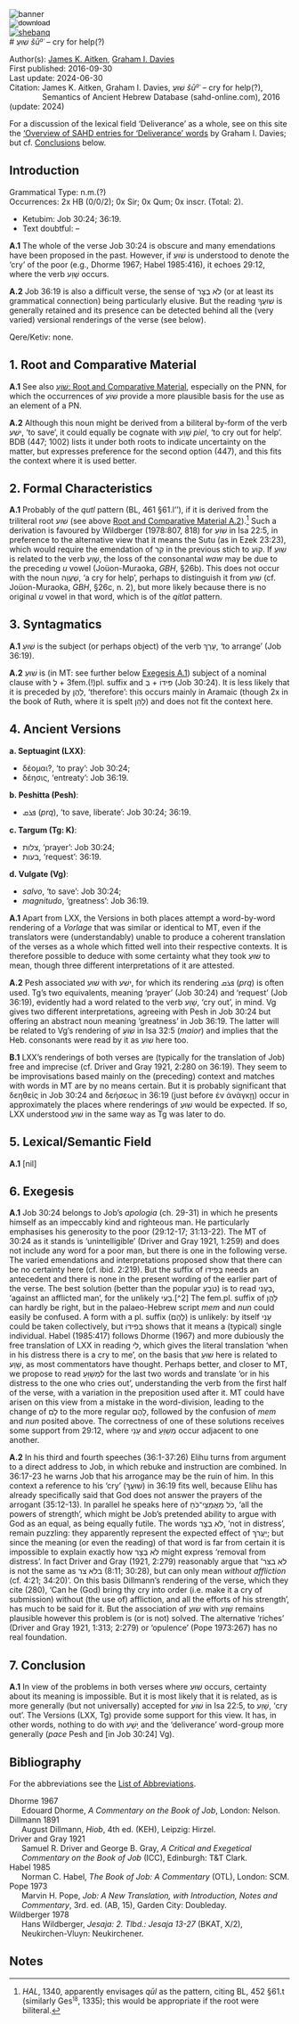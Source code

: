 <html><body><img id="banner" src="../../images/banners/banner.png" alt="banner" /></body></html>

<div><input id="download" title="Download/print the document" type="image" onclick="print_document()" src="../../images/icons/download3.png" alt="download" /></div><div><a id="shebanq" title="Word in SHEBANQ" href="https://shebanq.ancient-data.org/hebrew/word?id=1CWOin" target="_blank"><img src="../../images/icons/shebanq.png" alt="shebanq"></a></div># שׁוּעַ <i>šū<small><sup>a</sup></small>ʿ</i> – cry for help(?)

Author(s):
[James K. Aitken](../contributors/james_k._aitken.md),&nbsp;[Graham I. Davies](../contributors/graham_i._davies.md)<br>
First published: 2016-09-30<br>Last update: 2024-06-30 <br>Citation: James K. Aitken,&nbsp;Graham I. Davies, שׁוּעַ <i>šū<small><sup>a</sup></small>ʿ</i> – cry for help(?), <br>                    &nbsp;&nbsp;&nbsp;&nbsp;&nbsp;&nbsp;&nbsp;&nbsp;&nbsp;&nbsp;&nbsp;&nbsp;&nbsp;&nbsp;                    Semantics of Ancient Hebrew Database (sahd-online.com), 2016 (update: 2024)


For a discussion of the lexical field ‘Deliverance’ as a whole, see on this site the <a href="/miscellaneous/overview_deliverance/">‘Overview
of SAHD entries for ‘Deliverance’ words</a> by Graham I. Davies; but cf. <a href="#Con">Conclusions</a> below.


## Introduction

Grammatical Type: n.m.(?)  
Occurrences: 2x HB (0/0/2); 0x Sir; 0x Qum; 0x inscr. (Total: 2).

* Ketubim: Job 30:24; 36:19.
* Text doubtful: –


<b>A.1</b>  The whole of the verse Job 30:24 is obscure and many emendations have been proposed in the past. However, if  <span dir="rtl">שׁוּעַ</span> is understood to
denote the ‘cry’ of the poor (e.g., Dhorme 1967; Habel 1985:416), it echoes 29:12, where the verb  <span dir="rtl">שָׁוַע</span> occurs.


<b>A.2</b>  Job 36:19 is also a difficult verse, the sense of <span dir="rtl">לֹא בְצָר</span> (or at least its grammatical connection) being particularly elusive. But the reading  <span dir="rtl">שׁוּעֲךָ</span> is generally retained and its presence can be detected behind all the (very varied) versional renderings of the verse (see
below).

Qere/Ketiv: none.

## 1. Root and Comparative Material


<b>A.1</b>  See also 
<a href="/sahd/words/great_man/#1-root-and-comparative-material"><span dir="rtl">שׁוֹעַ</span>: Root and Comparative Material</a>, especially on the PNN, for which the occurrences of  <span dir="rtl">שׁוֹעַ</span> provide a more plausible basis for the use as an element of a PN.

<span id="RCMA2"> 
<b>A.2</b></span>
  Although this noun might be derived from a biliteral by-form of the verb  <span dir="rtl">ישׁע</span>, ‘to save’, it could equally be cognate with  <span dir="rtl">שָׁוַע</span> <i>piel</i>, ‘to cry out for help’. BDB (447; 1002) lists it under both roots to indicate uncertainty on the matter, but expresses preference for the second option (447), and this fits the context where it is used better.

## 2. Formal Characteristics

<b>A.1</b>  Probably of the <i>qutl</i> pattern (BL, 461 §61.l’’), if it is derived from the triliteral root  <span dir="rtl">שׁוע</span> (see above <a href="#RCMA2">Root and Comparative Material A.2</a>).[^1] 
Such a derivation is favoured by Wildberger (1978:807, 818) for <span dir="rtl">שׁוֹעַ</span> in Isa 22:5, in preference to the alternative view that it means the Sutu (as in Ezek 23:23), which would require the emendation of  <span dir="rtl">קִר</span> in the previous stich to  <span dir="rtl">קוֹעַ</span>. If  <span dir="rtl">שׁוּעַ</span> is related to the verb <span dir="rtl">שָׁוַע</span>, the loss of the consonantal <i>waw</i> may be due to the preceding <i>u</i> vowel (Joüon-Muraoka, <i>GBH</i>, §26b). This does not occur with the noun  <span dir="rtl">שַׁעֲוָה</span>, ‘a cry for help’,
perhaps to distinguish it from  <span dir="rtl">שׁוּעַ</span> (cf. Joüon-Muraoka, <i>GBH</i>, §26c, n. 2), but more likely because there is no original <i>u</i> vowel in that word, which is of the <i>qitlat</i> pattern.


## 3. Syntagmatics

<b>A.1</b>   <span dir="rtl">שׁוּעַ</span> is the subject (or perhaps object) of the verb  <span dir="rtl">עָרַךְ</span>, ‘to arrange’ (Job 36:19).

<b>A.2</b>   <span dir="rtl">שׁוּעַ</span> is (in MT: see further below <a href="#ExA1">Exegesis A.1</a>) subject of a nominal clause with  <span dir="rtl">לְ</span> + 3fem.(!)pl. suffix and  <span dir="rtl">בְּ</span> +  <span dir="rtl">פִּידוֹ</span> (Job 30:24). It is less likely that it is preceded by  <span dir="rtl">לָהֶן</span>, ‘therefore’: this occurs mainly in Aramaic (though 2x in the book of Ruth, where it is spelt <span dir="rtl">לָהֵן</span>) and does not fit the context here.

## 4. Ancient Versions

<b>a. Septuagint (LXX)</b>: 

* δέομαι?, ‘to pray’: Job 30:24; 
* δέησις, ‘entreaty’: Job 36:19.

<b>b. Peshitta (Pesh)</b>: 

* <span dir="rtl">ܦܪܩ</span> (<i>prq</i>), ‘to save, liberate’: Job 30:24; 36:19.

<b>c. Targum (Tg: K)</b>:  

* <span dir="rtl">צלות</span>, ‘prayer’: Job 30:24;  
* <span dir="rtl">בעות</span>, ‘request’: 36:19.

<b>d. Vulgate (Vg)</b>: 

* <i>salvo</i>, ‘to save’: Job 30:24; 
* <i>magnitudo</i>, ‘greatness’: Job 36:19.


<b>A.1</b>  Apart from LXX, the Versions in both places attempt a word-by-word rendering of a <i>Vorlage</i> that was similar or identical to MT, even if the translators were (understandably) unable to produce a coherent translation of the verses as a whole which fitted well into their respective contexts. It is therefore possible to deduce with some certainty what they took  <span dir="rtl">שׁוּעַ</span> to mean, though three different
interpretations of it are attested.

<b>A.2</b>  Pesh associated  <span dir="rtl">שׁוּעַ</span> with  <span dir="rtl">ישׁע</span>, for which its rendering <span dir="rtl">ܦܪܩ</span> (<i>prq</i>) is often used. Tg’s two equivalents, meaning ‘prayer’ (Job 30:24) and ‘request’ (Job 36:19), evidently had a word related to the verb <span dir="rtl">שָׁוַע</span>, ‘cry out’, in mind. Vg gives two different interpretations, agreeing with Pesh in Job 30:24 but offering an abstract noun meaning ‘greatness’
in Job 36:19. The latter will be related to Vg’s rendering of <span dir="rtl">שׁוֹעַ</span> in Isa 32:5 (<i>maior</i>) and implies that the Heb. consonants were read by it as <span dir="rtl">שׁוֹעַ</span> here too.

<b>B.1</b>  LXX’s renderings of both verses are (typically for the translation of Job) free and imprecise (cf. Driver and Gray 1921, 2:280 on 36:19). They seem to be improvisations based mainly on the (preceding) context and matches with words in MT are by no means certain. But it is probably significant that δεηθείς in Job 30:24 and δεήσεως in 36:19 (just before
ἐν ἀνάγκῃ) occur in approximately the places where renderings of  <span dir="rtl">שׁוּעַ</span> would be expected. If so, LXX understood  <span dir="rtl">שׁוּעַ</span> in the same way as Tg was later to do.

## 5. Lexical/Semantic Field

<b>A.1</b>  [nil]

## 6. Exegesis


<span id="ExA1"> 
<b>A.1</b></span> Job 30:24 belongs to Job’s <i>apologia</i> (ch. 29-31) in which he presents himself as an impeccably kind and righteous man. He particularly emphasises his generosity to the poor (29:12-17; 31:13-22). The MT of 30:24 as it stands is ‘unintelligible’ (Driver and Gray 1921, 1:259)
and does not include any word for a poor man, but there is one in the following verse. The varied emendations and interpretations proposed show that there can be no certainty here (cf. ibid. 2:219). But the suffix of  <span dir="rtl">בְּפִידוֹ</span> needs an antecedent and there is none in the present wording of the earlier part of the verse. The best solution (better than the popular  <span dir="rtl">טֹבֵעַ</span>) is to read <span dir="rtl">בְעָנִי</span>, ‘against an afflicted man’, for
the unlikely <span dir="rtl">בְעִי</span>.[^2] The fem.pl.
suffix of <span dir="rtl">לָהֶן</span> can hardly be right, but in the palaeo-Hebrew script <i>mem</i> and <i>nun</i> could easily be confused. A form with a pl. suffix
(<span dir="rtl">לָהֶם</span>) is unlikely: by itself <span dir="rtl">עָנִי</span> could be taken collectively, but  <span dir="rtl">בְּפִידוֹ</span> shows that it means a (typical) single individual. Habel (1985:417) follows Dhorme (1967) and more dubiously the free translation of LXX in reading <span dir="rtl">לִי</span>, which gives the literal translation ‘when in his distress there is a cry to me’, on the basis that <span dir="rtl">שׁוּעַ</span> here is related to <span dir="rtl">שָׁוַע</span>, as most commentators have thought. Perhaps better, and closer to MT, we propose to read  <span dir="rtl">לִמְשַׁוֵּעַ</span> for the last two words and translate ‘or in his distress to the one who cries out’, understanding the verb from the
first half of the verse, with a variation in the preposition used after it. MT could have arisen on this view from a mistake in the word-division, leading to the change of  <span dir="rtl">לָם</span> to the more regular  <span dir="rtl">לָהֶם</span>, followed by the confusion of <i>mem</i> and <i>nun</i> posited above. The correctness of one of these solutions receives some support from 29:12, where  <span dir="rtl">עָנִי</span> and <span dir="rtl">מְשַׁוֵּעַ</span> occur adjacent to one another.

<b>A.2</b>  In his third and fourth speeches (36:1-37:26) Elihu turns from argument to a direct address to Job, in which rebuke and instruction are
combined. In 36:17-23 he warns Job that his arrogance may be the ruin of him. In this context a reference to his ‘cry’ (<span dir="rtl">שׁוּעֲךָ</span>) in 36:19 fits
well, because Elihu has already specifically said that God does not answer the prayers of the arrogant (35:12-13). In parallel he speaks here of <span dir="rtl">כֹּל מַאֲמַצֵּי־כֹחַ</span>, ‘all the powers of strength’, which might be Job’s pretended ability to argue with God as an equal, as being equally futile. The words <span dir="rtl">לֹא בְצָר</span>, ‘not in distress’, remain puzzling: they apparently represent the expected effect of <span dir="rtl">יַעֲרֹךְ</span>; but since the
meaning (or even the reading) of that word is far from certain it is impossible to explain exactly how <span dir="rtl">לֹא בְצָר</span> might express ‘removal from
distress’. In fact Driver and Gray (1921, 2:279) reasonably argue that ‘<span dir="rtl">לא בצר</span> is not the same as <span dir="rtl">בלא צר</span> (8:11; 30:28), but can only mean <i>without affliction</i> (cf. 4:21; 34:20)’. On this basis Dillmann’s rendering of
the verse, which they cite (280), ‘Can he (God) bring thy cry into order (i.e. make it a cry of submission) without (the use of) affliction, and all the efforts of his strength’, has much to be said for it. But the
association of <span dir="rtl">שׁוּעַ</span> with <span dir="rtl">שָׁוַע</span> remains plausible however this problem is (or is not) solved. The alternative ‘riches’ (Driver and Gray 1921, 1:313; 2:279) or ‘opulence’ (Pope 1973:267) has no real foundation.


<span id="Con"></span>
## 7. Conclusion

<b>A.1</b>  In view of the problems in both verses where  <span dir="rtl">שׁוּעַ</span> occurs, certainty about its meaning is impossible. But it is most likely that it is
related, as is more generally (but not universally) accepted for <span dir="rtl">שׁוֹעַ</span> in Isa 22:5, to  <span dir="rtl">שָׁוַע</span>, ‘cry out’. The Versions (LXX, Tg) provide some support for this view. It has, in other words, nothing to do with <span dir="rtl">יָשַׁע</span> and the ‘deliverance’ word-group more generally (<i>pace</i> Pesh and [in Job 30:24] Vg).

## Bibliography

For the abbreviations see the 
<a href="/sahd/store/abbreviations/">List of Abbreviations</a>.

<div style="padding-left: 22px; text-indent: -22px;">
Dhorme 1967  <br>
Edouard Dhorme,  <i>A Commentary on the Book of Job</i>, London: Nelson.
</div>

<div style="padding-left: 22px; text-indent: -22px;">
Dillmann 1891 <br>
August Dillmann, <i>Hiob</i>, 4th ed. (KEH), Leipzig:
Hirzel.
</div>

<div style="padding-left: 22px; text-indent: -22px;">
Driver and Gray 1921<br>
Samuel R. Driver and George B. Gray, <i>A Critical and Exegetical Commentary on the Book of Job</i> (ICC), Edinburgh: T&T Clark.
</div>

<div style="padding-left: 22px; text-indent: -22px;">
Habel 1985  <br>
Norman C. Habel, <i>The Book of Job: A Commentary</i> (OTL), London: SCM.
</div>

<div style="padding-left: 22px; text-indent: -22px;">
Pope 1973   <br>
Marvin H. Pope, <i>Job:  A New Translation, with Introduction, Notes and Commentary</i>, 3rd. ed. (AB, 15), Garden City: Doubleday.
</div>

<div style="padding-left: 22px; text-indent: -22px;">
Wildberger 1978 <br>
Hans Wildberger,  <i>Jesaja: 2. Tlbd.: Jesaja 13-27</i> (BKAT, X/2), Neukirchen-Vluyn: Neukirchener.
</div>

## Notes

[^1]: <i>HAL</i>, 1340, apparently envisages <i>qūl</i> as the pattern, citing BL, 452 §61.t (similarly Ges<small><sup>18</sup></small>, 1335); this would be appropriate if the root were biliteral.
[^2]: So Habel 1985:416, following Pope 1973; cf. <i>BHK</i>.	